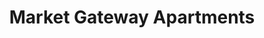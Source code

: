 ---
title: Market Gateway Apartments
phone: (877) 298-7852
website: http://www.marketgatewayapts.com/
management: EAH Housing Inc.
location: "San Jose"
tags: []
---